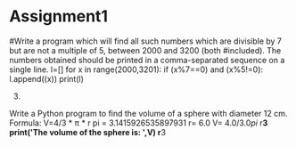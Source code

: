 # Assignment1
#Write a program which will find all such numbers which are divisible by 7 but are not a multiple of 5, between 2000 and 3200 (both #included). The numbers obtained should be printed in a comma-separated sequence on a single line.
l=[]
for x in range(2000,3201):
    if (x%7==0) and (x%5!=0):
        l.append((x))
print(l)

3)
Write a Python program to find the volume of a sphere with diameter 12 cm.
Formula: V=4/3 * π * r
pi = 3.1415926535897931
r= 6.0
V= 4.0/3.0*pi* r**3
print('The volume of the sphere is: ',V)  r**3
